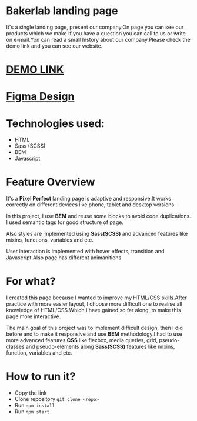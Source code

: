 # Bakerlab landing page
It's a single landing page, present our company.On page you can see our products which we make.If you have a question you can call to us or write on e-mail.Yon can read a small history about our company.Please check the demo link and you can see our website.

# [DEMO LINK](https://FallenMAD.github.io/Create_Bakery/)
# [Figma Design](https://www.figma.com/design/dY3izAm0Vspsmra4lQWQIP/Bakerlab_FE-students?node-id=11342-1117&t=NT1Gq3yqaplyAa4A-0)

# Technologies used:
  - HTML
  - Sass (SCSS)
  - BEM
  - Javascript

# Feature Overview 
  It's a **Pixel Perfect** landing page is adaptive and responsive.It works correctly on different devices like phone, tablet and desktop versions.
  
  In this project, I use **BEM** and reuse some blocks to avoid code duplications. I used semantic tags for good structure of page.
  
  Also styles are implemented using **Sass(SCSS)** and advanced features like mixins, functions, variables and etc.

  User interaction is implemented with hover effects, transition and Javascript.Also page has different animanitions.

# For what?
  I created this page because I wanted to improve my HTML/CSS skills.After practice with more easier layout, I choose more difficult one to realise all knowledge of HTML/CSS.Which I have gained so far along, to make this page more interactive.

The main goal of this project was to implement difficult design, then I did before and to make it responsive and use **BEM** methodology.I had to use more advanced features **CSS** like flexbox, media queries, grid, pseudo-classes and pseudo-elements along **Sass(SCSS)** features like mixins, function, variables and etc.
  
# How to run it?
  - Copy the link
  - Clone repository ```git clone <repo>```
  - Run ```npm install```
  - Run ```npm start```
